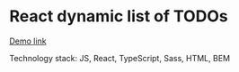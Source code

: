 # React dynamic list of TODOs

[Demo link](https://katerinahradinarova.github.io/react_dynamic-list-of-todos/)

Technology stack: JS, React, TypeScript, Sass, HTML, BEM
